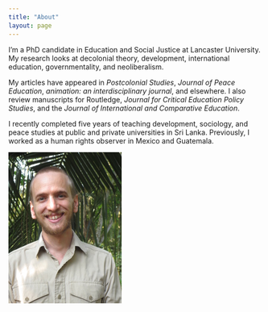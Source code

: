 ```yaml
---
title: "About"
layout: page
---
```


I’m a PhD candidate in Education and Social Justice at Lancaster University. My research looks at decolonial theory, development, international education, governmentality, and neoliberalism.

My articles have appeared in *Postcolonial Studies*, *Journal of Peace Education*, *animation: an interdisciplinary journal*, and elsewhere. I also review manuscripts for Routledge, *Journal for Critical Education Policy Studies*, and the *Journal of International and Comparative Education*.

I recently completed five years of teaching development, sociology, and peace studies at public and private universities in Sri Lanka. Previously, I worked as a human rights observer in Mexico and Guatemala.


![DavidGolding.jpg](/assets/DavidGolding.JPG)
